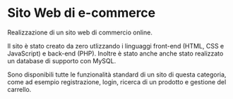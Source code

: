 # Sito Web di e-commerce

Realizzazione di un sito web di commercio online.

Il sito è stato creato da zero utlizzando i linguaggi front-end (HTML, CSS e JavaScript) e back-end (PHP). Inoltre è stato anche anche stato realizzato un database di supporto con MySQL.

Sono disponibili tutte le funzionalità standard di un sito di questa categoria, come ad esempio registrazione, login, ricerca di un prodotto e gestione del carrello.

